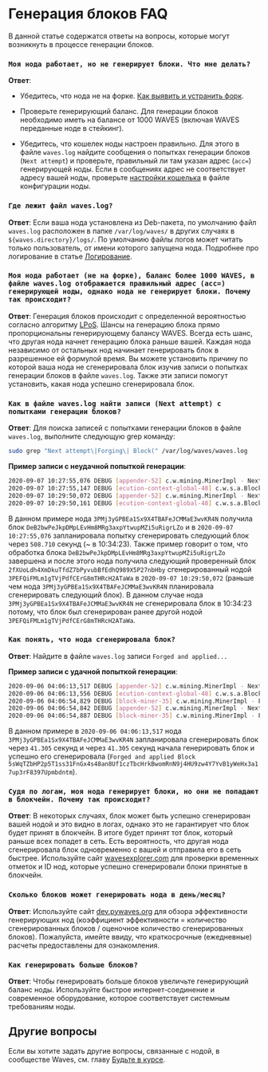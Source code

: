 # Генерация блоков FAQ

В данной статье содержатся ответы на вопросы, которые могут возникнуть в процессе генерации блоков.

### `Моя нода работает, но не генерирует блоки. Что мне делать?`

**Ответ**:

* Убедитесь, что нода не на форке. [Как выявить и устранить форк](/ru/waves-node/#работа-с-форками).

* Проверьте генерирующий баланс. Для генерации блоков необходимо иметь на балансе от 1000 WAVES (включая WAVES переданные ноде в стейкинг).

* Убедитесь, что кошелек ноды настроен правильно. Для этого в файле `waves.log` найдите сообщения о попытках генерации блоков (`Next attempt`) и проверьте, правильный ли там указан адрес (`acc=`) генерирующей ноды. Если в сообщениях адрес не соответствует адресу вашей ноды, проверьте [настройки кошелька](/ru/waves-node/node-configuration#настройки-кошелька) в файле конфигурации ноды.

### `Где лежит файл waves.log?`

**Ответ**: Если ваша нода установлена из Deb-пакета, по умолчанию файл `waves.log` расположен в папке `/var/log/waves/` в других случаях в `${waves.directory}/logs/`. По умолчанию файлы логов может читать только пользователь, от имени которого запущена нода. Подробнее про логирование в статье [Логирование](/ru/waves-node/logging-configuration).

### `Моя нода работает (не на форке), баланс более 1000 WAVES, в файле waves.log отображается правильный адрес (acc=) генерирующей ноды, однако нода не генерирует блоки. Почему так происходит?`

**Ответ**: Генерация блоков происходит с определенной вероятностью согласно алгоритму [LPoS](/ru/blockchain/glossary#lpos). Шансы на генерацию блока прямо пропорциональны генерирующему балансу WAVES. Всегда есть шанс, что другая нода начнет генерацию блока раньше вашей. Каждая нода независимо от остальных нод начинает генерировать блок в разрешенное ей формулой время. Вы можете установить причину по которой ваша нода не сгенерировала блок изучив записи о попытках генерации блоков в файле `waves.log`. Также эти записи помогут установить, какая нода успешно сгенерировала блок.

### `Как в файле waves.log найти записи (Next attempt) с попытками генерации блоков?`

**Ответ**: Для поиска записей с попытками генерации блоков в файле `waves.log`, выполните следующую grep команду:

```bash
sudo grep "Next attempt\|Forging\| Block(" /var/log/waves/waves.log
```

**Пример записи с неудачной попыткой генерации**:

```bash
2020-09-07 10:27:55,076 DEBUG [appender-52] c.w.mining.MinerImpl - Next attempt for acc=3PMj3yGPBEa1Sx9X4TBAFeJCMMaE3wvKR4N in 508.710 seconds
2020-09-07 10:27:55,147 DEBUG [ecution-context-global-48] c.w.s.a.BlockAppender$ - [2ecdf572 134.209.30.86:56992] Appended Block(DeB2bwPeJkpDMpLEvHm8MRg3axpYtwupMZi5uRigrLZo,CPX3P6rvYttUhUFtM2MTHdJ4AALFyfdfDey5oH9CGJXP,3PJEPHsDNtfDRxxaja8wEp3mCXp5kpLYsLS,1599474474614,[])
2020-09-07 10:29:50,072 DEBUG [appender-52] c.w.mining.MinerImpl - Next attempt for acc=3PMj3yGPBEa1Sx9X4TBAFeJCMMaE3wvKR4N in 457.722 seconds
2020-09-07 10:29:50,161 DEBUG [ecution-context-global-48] c.w.s.a.BlockAppender$ - [7895562c 173.249.1.184:60940] Appended Block(2fXUoLdh4XmDkuTfdZ7bPyvubBfEdhQ989X5P27nbHby,8hs8fTy52sJyzJwxMb75A38JAxsEPjycMTyfCbbrW9XB,3PEFQiFMLm1gTVjPdfCErG8mTHRcH2ATaWa,1599474589929,[],600000000)
```

В данном примере нода `3PMj3yGPBEa1Sx9X4TBAFeJCMMaE3wvKR4N` получила блок `DeB2bwPeJkpDMpLEvHm8MRg3axpYtwupMZi5uRigrLZo` и в `2020-09-07 10:27:55,076` запланировала попытку сгенерировать следующий блок через `508.710` секунд (~ в 10:34:23). Также пример говорит о том, что обработка блока `DeB2bwPeJkpDMpLEvHm8MRg3axpYtwupMZi5uRigrLZo` завершена и после этого нода получила следующий проверенный блок `2fXUoLdh4XmDkuTfdZ7bPyvubBfEdhQ989X5P27nbHby` сгенерированный нодой `3PEFQiFMLm1gTVjPdfCErG8mTHRcH2ATaWa` в `2020-09-07 10:29:50,072` (раньше чем нода `3PMj3yGPBEa1Sx9X4TBAFeJCMMaE3wvKR4N` планировала сгенерировать следующий блок). В данном случае нода `3PMj3yGPBEa1Sx9X4TBAFeJCMMaE3wvKR4N` не сгенерировала блок в 10:34:23 потому, что блок был сгенерирован ранее другой нодой `3PEFQiFMLm1gTVjPdfCErG8mTHRcH2ATaWa`.

### `Как понять, что нода сгенерировала блок?`

**Ответ**: Найдите в файле `waves.log` записи `Forged and applied...`

**Пример записи с удачной попыткой генерации**:

```bash
2020-09-06 04:06:13,517 DEBUG [appender-52] c.w.mining.MinerImpl - Next attempt for acc=3PMj3yGPBEa1Sx9X4TBAFeJCMMaE3wvKR4N in 41.305 seconds
2020-09-06 04:06:13,556 DEBUG [ecution-context-global-48] c.w.s.a.BlockAppender$ - [560c392d 5.189.182.6:52504] Appended Block(3bQwytTjwQCkQs2DWuoR5oqNKFtjAyDSftHQXrW2ALLQ29MpVBuX96231JW9joTGsYbbuyHaEuhrfUVvgFxdnJBs,2rTRaJqMrp2L3HvUfJ4FRQQGZGPM23kHVdhy1pAQucHLAvyG7QEHy6mMw9MfV7cjf7r2BDWYeyv7Eih3Uz83yVog,3P2HNUd5VUPLMQkJmctTPEeeHumiPN2GkTb,1599365173456,[],600000000)
2020-09-06 04:06:54,829 DEBUG [block-miner-35] c.w.mining.MinerImpl - Forging with <3PMj3yGPBEa1Sx9X4TBAFeJCMMaE3wvKR4N>, Time 41369 > Estimated Time 41361, balance 3485157657499, prev block 2qNW6zpp419atqZbstbwnAijUAmk55ggWiSvFLu6eDDSMuMciMta9f8aNXWh1HybQe2i2R2KwMcRrhHwd8by2Ya7 at 2228616 with target 61
2020-09-06 04:06:54,842 DEBUG [appender-52] c.w.mining.MinerImpl - Next attempt for acc=3PMj3yGPBEa1Sx9X4TBAFeJCMMaE3wvKR4N in 412.766 seconds
2020-09-06 04:06:54,887 DEBUG [block-miner-35] c.w.mining.MinerImpl - Forged and applied Block(5sWqTZbHP2p5T1ss31FnGx4s48an8Uf1czTbcHrkBwomRnN9j4HU9zw4Y7YvB1yWeHx3a17up3rF8397Upmbdntm,2qNW6zpp419atqZbstbwnAijUAmk55ggWiSvFLu6eDDSMuMciMta9f8aNXWh1HybQe2i2R2KwMcRrhHwd8by2Ya7,<3PMj3yGPBEa1Sx9X4TBAFeJCMMaE3wvKR4N>,1599365214825,[],2000000000) with cumulative score 525712542186004822512224
```

В данном примере в `2020-09-06 04:06:13,517` нода `3PMj3yGPBEa1Sx9X4TBAFeJCMMaE3wvKR4N` запланировала сгенерировать блок через `41.305` секунд и через `41.305` секунд начала генерировать блок и успешно его сгенерировала (`Forged and applied Block 5sWqTZbHP2p5T1ss31FnGx4s48an8Uf1czTbcHrkBwomRnN9j4HU9zw4Y7YvB1yWeHx3a17up3rF8397Upmbdntm`).

### `Судя по логам, моя нода генерирует блоки, но они не попадают в блокчейн. Почему так происходит?`

**Ответ**: В некоторых случаях, блок может быть успешно сгенерирован вашей нодой и это видно в логах, однако это не гарантирует что блок будет принят в блокчейн. В итоге будет принят тот блок, который раньше всех попадет в сеть. Есть вероятность, что другая нода сгенерировала блок одновременно с вашей и отправила его в сеть быстрее. Используйте сайт [wavesexplorer.com](https://wavesexplorer.com/) для проверки временных отметок и ID нод, которые успешно сгенерировали блоки принятые в блокчейн.

### `Сколько блоков может генерировать нода в день/месяц?`

**Ответ**: Используйте сайт [dev.pywaves.org](https://dev.pywaves.org/) для обзора эффективности генерирующих нод (коэффициент эффективности = количество сгенерированных блоков / оценочное количество сгенерированных блоков). Пожалуйста, имейте ввиду, что краткосрочные (ежедневные) расчеты предоставлены для ознакомления.

### `Как генерировать больше блоков?`

**Ответ**: Чтобы генерировать больше блоков увеличьте генерирующий баланс ноды. Используйте быстрое интернет-соединение и современное оборудование, которое соответствует системным требованиям ноды.

## Другие вопросы

Если вы хотите задать другие вопросы, связанные с нодой, в сообществе Waves, см. главу [Будьте в курсе](/ru/keep-in-touch/).